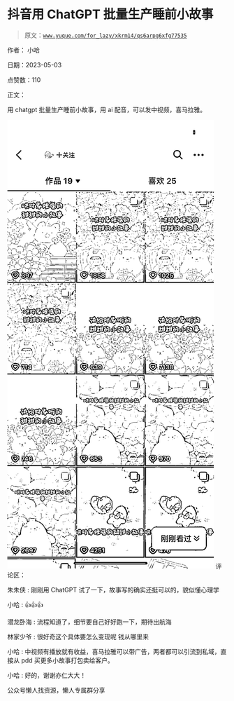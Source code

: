 # 抖音用 ChatGPT 批量生产睡前小故事

> 原文：[`www.yuque.com/for_lazy/xkrm14/qs6arpg6xfg77535`](https://www.yuque.com/for_lazy/xkrm14/qs6arpg6xfg77535)



作者： 小哈



日期：2023-05-03



点赞数：110



正文：



用 chatgpt 批量生产睡前小故事，用 ai 配音，可以发中视频，喜马拉雅。



![](img/d2a3c0dd291bc516c8e6960120878782.png)  <ne-p id="u4d1acc33" data-lake-id="u4d1acc33">评论区：



朱朱侠 : 刚刚用 ChatGPT 试了一下，故事写的确实还挺可以的，貌似懂心理学



小哈 : 👍👍👍



潜龙卧海 : 流程知道了，细节要自己好好跑一下，期待出航海



林家少爷 : 很好奇这个具体要怎么变现呢 钱从哪里来



小哈 : 中视频有播放就有收益，喜马拉雅可以带广告，两者都可以引流到私域，直接从 pdd 买更多小故事打包卖给客户。



小哈 : 好的，谢谢亦仁大大！



公众号懒人找资源，懒人专属群分享

</ne-p>